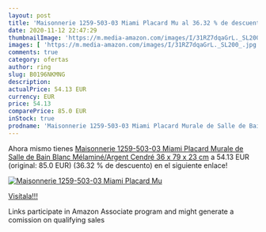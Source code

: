 ```yaml
---
layout: post
title: 'Maisonnerie 1259-503-03 Miami Placard Mu al 36.32 % de descuento'
date: 2020-11-12 22:47:29
thumbnailImage: 'https://m.media-amazon.com/images/I/31RZ7dqaGrL._SL200_.jpg'
images: [ 'https://m.media-amazon.com/images/I/31RZ7dqaGrL._SL200_.jpg' ]
comments: true
category: ofertas
author: ring
slug: B0196NKMNG
description:
actualPrice: 54.13 EUR
currency: EUR
price: 54.13
comparePrice: 85.0 EUR
inStock: true
prodname: 'Maisonnerie 1259-503-03 Miami Placard Murale de Salle de Bain Blanc Mélaminé/Argent Cendré 36 x 79 x 23 cm'
---
```


Ahora mismo tienes [Maisonnerie 1259-503-03 Miami Placard Murale de Salle de Bain Blanc Mélaminé/Argent Cendré 36 x 79 x 23 cm](https://www.amazon.fr/dp/B0196NKMNG/?tag=tolees0d-21) a 54.13 EUR (original: 85.0 EUR) (36.32 %  de descuento) en el siguiente enlace!

[![Maisonnerie 1259-503-03 Miami Placard Mu](https://m.media-amazon.com/images/I/31RZ7dqaGrL._SL200_.jpg)](https://www.amazon.fr/dp/B0196NKMNG/?tag=tolees0d-21)

[Visítala!!!](https://www.amazon.fr/dp/B0196NKMNG/?tag=tolees0d-21)

Links participate in Amazon Associate program and might generate a comission on qualifying sales
